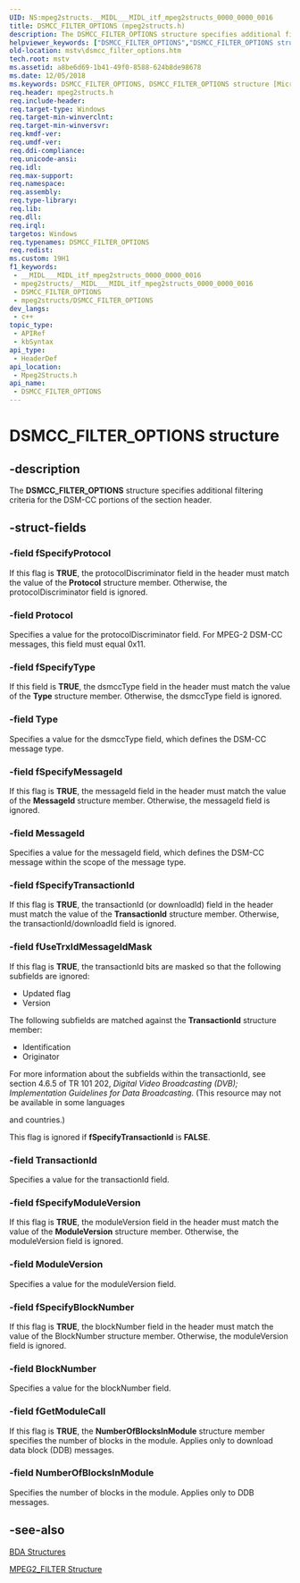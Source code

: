 ```yaml
---
UID: NS:mpeg2structs.__MIDL___MIDL_itf_mpeg2structs_0000_0000_0016
title: DSMCC_FILTER_OPTIONS (mpeg2structs.h)
description: The DSMCC_FILTER_OPTIONS structure specifies additional filtering criteria for the DSM-CC portions of the section header.
helpviewer_keywords: ["DSMCC_FILTER_OPTIONS","DSMCC_FILTER_OPTIONS structure [Microsoft TV Technologies]","mpeg2structs/DSMCC_FILTER_OPTIONS","mstv.dsmcc_filter_options"]
old-location: mstv\dsmcc_filter_options.htm
tech.root: mstv
ms.assetid: a8be6d69-1b41-49f0-8588-624b8de98678
ms.date: 12/05/2018
ms.keywords: DSMCC_FILTER_OPTIONS, DSMCC_FILTER_OPTIONS structure [Microsoft TV Technologies], mpeg2structs/DSMCC_FILTER_OPTIONS, mstv.dsmcc_filter_options
req.header: mpeg2structs.h
req.include-header: 
req.target-type: Windows
req.target-min-winverclnt: 
req.target-min-winversvr: 
req.kmdf-ver: 
req.umdf-ver: 
req.ddi-compliance: 
req.unicode-ansi: 
req.idl: 
req.max-support: 
req.namespace: 
req.assembly: 
req.type-library: 
req.lib: 
req.dll: 
req.irql: 
targetos: Windows
req.typenames: DSMCC_FILTER_OPTIONS
req.redist: 
ms.custom: 19H1
f1_keywords:
 - __MIDL___MIDL_itf_mpeg2structs_0000_0000_0016
 - mpeg2structs/__MIDL___MIDL_itf_mpeg2structs_0000_0000_0016
 - DSMCC_FILTER_OPTIONS
 - mpeg2structs/DSMCC_FILTER_OPTIONS
dev_langs:
 - c++
topic_type:
 - APIRef
 - kbSyntax
api_type:
 - HeaderDef
api_location:
 - Mpeg2Structs.h
api_name:
 - DSMCC_FILTER_OPTIONS
---
```


# DSMCC_FILTER_OPTIONS structure


## -description

The <b>DSMCC_FILTER_OPTIONS</b> structure specifies additional filtering criteria for the DSM-CC portions of the section header.

## -struct-fields

### -field fSpecifyProtocol

If this flag is <b>TRUE</b>, the protocolDiscriminator field in the header must match the value of the <b>Protocol</b> structure member. Otherwise, the protocolDiscriminator field is ignored.

### -field Protocol

Specifies a value for the protocolDiscriminator field. For MPEG-2 DSM-CC messages, this field must equal 0x11.

### -field fSpecifyType

If this field is <b>TRUE</b>, the dsmccType field in the header must match the value of the <b>Type</b> structure member. Otherwise, the dsmccType field is ignored.

### -field Type

Specifies a value for the dsmccType field, which defines the DSM-CC message type.

### -field fSpecifyMessageId

If this flag is <b>TRUE</b>, the messageId field in the header must match the value of the <b>MessageId</b> structure member. Otherwise, the messageId field is ignored.

### -field MessageId

Specifies a value for the messageId field, which defines the DSM-CC message within the scope of the message type.

### -field fSpecifyTransactionId

If this flag is <b>TRUE</b>, the transactionId (or downloadId) field in the header must match the value of the <b>TransactionId</b> structure member. Otherwise, the transactionId/downloadId field is ignored.

### -field fUseTrxIdMessageIdMask

If this flag is <b>TRUE</b>, the transactionId bits are masked so that the following subfields are ignored:

<ul>
<li>Updated flag</li>
<li>Version </li>
</ul>
The following subfields are matched against the <b>TransactionId</b> structure member:

<ul>
<li>Identification</li>
<li>Originator</li>
</ul>
For more information about the subfields within the transactionId, see section 4.6.5 of TR 101 202, <i>Digital Video Broadcasting (DVB); Implementation Guidelines for Data Broadcasting</i>. (This resource may not be available in some languages 

and countries.)

This flag is ignored if <b>fSpecifyTransactionId</b> is <b>FALSE</b>.

### -field TransactionId

Specifies a value for the transactionId field.

### -field fSpecifyModuleVersion

If this flag is <b>TRUE</b>, the moduleVersion field in the header must match the value of the <b>ModuleVersion</b> structure member. Otherwise, the moduleVersion field is ignored.

### -field ModuleVersion

Specifies a value for the moduleVersion field.

### -field fSpecifyBlockNumber

If this flag is <b>TRUE</b>, the blockNumber field in the header must match the value of the BlockNumber structure member. Otherwise, the moduleVersion field is ignored.

### -field BlockNumber

Specifies a value for the blockNumber field.

### -field fGetModuleCall

If this flag is <b>TRUE</b>, the <b>NumberOfBlocksInModule</b> structure member specifies the number of blocks in the module. Applies only to download data block (DDB) messages.

### -field NumberOfBlocksInModule

Specifies the number of blocks in the module. Applies only to DDB messages.

## -see-also

<a href="/previous-versions/windows/desktop/mstv/bda-structures">BDA Structures</a>



<a href="/previous-versions/windows/desktop/api/mpeg2structs/ns-mpeg2structs-mpeg2_filter">MPEG2_FILTER Structure</a>
